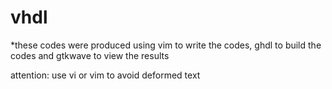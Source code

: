 # vhdl

*these codes were produced using vim to write the codes, ghdl to build the codes and gtkwave to view the results

attention: 
use vi or vim to avoid deformed text
